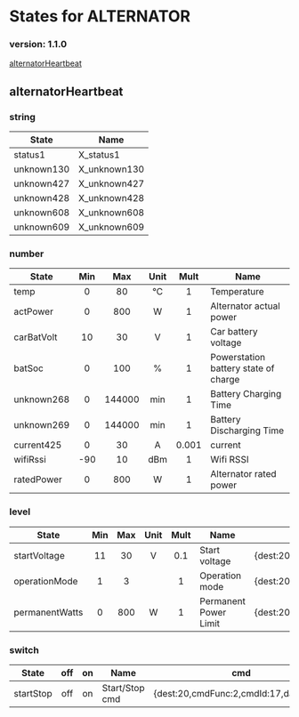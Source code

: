 # States for  ALTERNATOR
### version: 1.1.0

[alternatorHeartbeat](#alternatorHeartbeat)



## alternatorHeartbeat

### string

| State  |  Name |
|----------|------|
|status1| X_status1 |
|unknown130| X_unknown130 |
|unknown427| X_unknown427 |
|unknown428| X_unknown428 |
|unknown608| X_unknown608 |
|unknown609| X_unknown609 |

### number
| State  |      Min     |      Max     |  Unit |  Mult |  Name |
|----------|:-------------:|:-------------:|:------:|:-----:|-----|
|temp|0 | 80 | °C | 1 |  Temperature |
|actPower|0 | 800 | W | 1 |  Alternator actual power |
|carBatVolt|10 | 30 | V | 1 |  Car battery voltage |
|batSoc|0 | 100 | % | 1 |  Powerstation battery state of charge |
|unknown268|0 | 144000 | min | 1 |  Battery Charging Time |
|unknown269|0 | 144000 | min | 1 |  Battery Discharging Time |
|current425|0 | 30 | A | 0.001 |  current |
|wifiRssi|-90 | 10 | dBm | 1 |  Wifi RSSI |
|ratedPower|0 | 800 | W | 1 |  Alternator rated power |


### level

| State  |      Min     |     Max     |  Unit |  Mult |  Name |  cmd |
|----------|:-------------:|:-------------:|:------:|:-----:|-----|------|
|startVoltage| 11 | 30 | V | 0.1 |  Start voltage | {dest:20,cmdFunc:2,cmdId:17,dataLen:6} |
|operationMode| 1 | 3 |  | 1 |  Operation mode | {dest:20,cmdFunc:2,cmdId:17,dataLen:6} |
|permanentWatts| 0 | 800 | W | 1 |  Permanent Power Limit | {dest:20,cmdFunc:2,cmdId:17,dataLen:6} |

### switch

| State  |      off    |  on |  Name |  cmd |
|----------|:-------------:|:------:|------|------|
|startStop| off | on | Start/Stop cmd | {dest:20,cmdFunc:2,cmdId:17,dataLen:6} |

